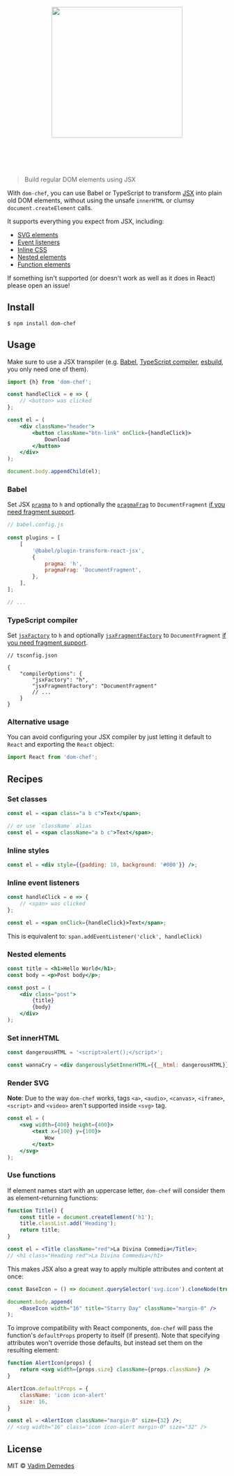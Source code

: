 <h1 align="center">
  <br>
  <img width="300" src="media/logo.png">
  <br>
  <br>
	<br>
</h1>

> Build regular DOM elements using JSX

With `dom-chef`, you can use Babel or TypeScript to transform [JSX](https://reactjs.org/docs/introducing-jsx.html) into plain old DOM elements, without using the unsafe `innerHTML` or clumsy `document.createElement` calls.

It supports everything you expect from JSX, including:

- [SVG elements](#render-svg)
- [Event listeners](#inline-event-listeners)
- [Inline CSS](#inline-styles)
- [Nested elements](#nested-elements)
- [Function elements](#use-functions)

If something isn't supported (or doesn't work as well as it does in React) please open an issue!

## Install

```
$ npm install dom-chef
```

## Usage

Make sure to use a JSX transpiler (e.g. [Babel](#babel), [TypeScript compiler](#typescript-compiler), [esbuild](https://esbuild.github.io/content-types/#using-jsx-without-react), you only need one of them).

```jsx
import {h} from 'dom-chef';

const handleClick = e => {
	// <button> was clicked
};

const el = (
	<div className="header">
		<button className="btn-link" onClick={handleClick}>
			Download
		</button>
	</div>
);

document.body.appendChild(el);
```

### Babel

Set JSX [`pragma`](https://babeljs.io/docs/en/babel-plugin-transform-react-jsx.html#pragma)
to `h` and optionally the [`pragmaFrag`](https://babeljs.io/docs/en/babel-plugin-transform-react-jsx.html#pragmafrag)
to `DocumentFragment` [if you need fragment support](https://reactjs.org/docs/fragments.html).
  
```js
// babel.config.js
  
const plugins = [
	[
		'@babel/plugin-transform-react-jsx',
		{
			pragma: 'h',
			pragmaFrag: 'DocumentFragment',
		},
	],
];

// ...
```

### TypeScript compiler

Set [`jsxFactory`](https://www.typescriptlang.org/tsconfig#jsxFactory)
to `h` and optionally [`jsxFragmentFactory`](https://www.typescriptlang.org/tsconfig#jsxFragmentFactory)
to `DocumentFragment` [if you need fragment support](https://reactjs.org/docs/fragments.html).

```jsonc
// tsconfig.json

{
	"compilerOptions": {
		"jsxFactory": "h",
		"jsxFragmentFactory": "DocumentFragment"
		// ...
	}
}
```

### Alternative usage

You can avoid configuring your JSX compiler by just letting it default to `React` and exporting the `React` object:

```js
import React from 'dom-chef';
```

## Recipes

### Set classes

```jsx
const el = <span class="a b c">Text</span>;

// or use `className` alias
const el = <span className="a b c">Text</span>;
```

### Inline styles

```jsx
const el = <div style={{padding: 10, background: '#000'}} />;
```

### Inline event listeners

```jsx
const handleClick = e => {
	// <span> was clicked
};

const el = <span onClick={handleClick}>Text</span>;
```

This is equivalent to: `span.addEventListener('click', handleClick)`

### Nested elements

```jsx
const title = <h1>Hello World</h1>;
const body = <p>Post body</p>;

const post = (
	<div class="post">
		{title}
		{body}
	</div>
);
```

### Set innerHTML

```jsx
const dangerousHTML = '<script>alert();</script>';

const wannaCry = <div dangerouslySetInnerHTML={{__html: dangerousHTML}} />;
```

### Render SVG

**Note**: Due to the way `dom-chef` works, tags `<a>`, `<audio>`, `<canvas>`, `<iframe>`, `<script>` and `<video>` aren't supported inside `<svg>` tag.

```jsx
const el = (
	<svg width={400} height={400}>
		<text x={100} y={100}>
			Wow
		</text>
	</svg>
);
```

### Use functions

If element names start with an uppercase letter, `dom-chef` will consider them as element-returning functions:

```jsx
function Title() {
	const title = document.createElement('h1');
	title.classList.add('Heading');
	return title;
}

const el = <Title className="red">La Divina Commedia</Title>;
// <h1 class="Heading red">La Divina Commedia</h1>
```

This makes JSX also a great way to apply multiple attributes and content at once:

```jsx
const BaseIcon = () => document.querySelector('svg.icon').cloneNode(true);

document.body.append(
	<BaseIcon width="16" title="Starry Day" className="margin-0" />
);
```

To improve compatibility with React components, `dom-chef` will pass the function's `defaultProps` property to itself (if present). Note that specifying attributes won't override those defaults, but instead set them on the resulting element:

```jsx
function AlertIcon(props) {
	return <svg width={props.size} className={props.className} />
}

AlertIcon.defaultProps = {
	className: 'icon icon-alert'
	size: 16,
}

const el = <AlertIcon className="margin-0" size={32} />;
// <svg width="16" class="icon icon-alert margin-0" size="32" />
```

## License

MIT © [Vadim Demedes](https://github.com/vadimdemedes)
